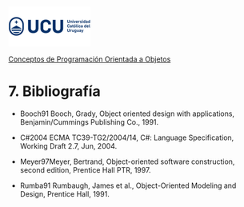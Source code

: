 ![UCU](../../Assets/logo-ucu.png)

[Conceptos de Programación Orientada a Objetos](../../)


# 7. Bibliografía

- Booch91 Booch, Grady, Object oriented design with applications, Benjamin/Cummings Publishing Co., 1991.

- C#2004 ECMA TC39-TG2/2004/14, C#: Language Specification, Working Draft 2.7, Jun, 2004.

- Meyer97Meyer, Bertrand, Object-oriented software construction, second edition, Prentice Hall PTR, 1997.

- Rumba91 Rumbaugh, James et al., Object-Oriented Modeling and Design, Prentice Hall, 1991.